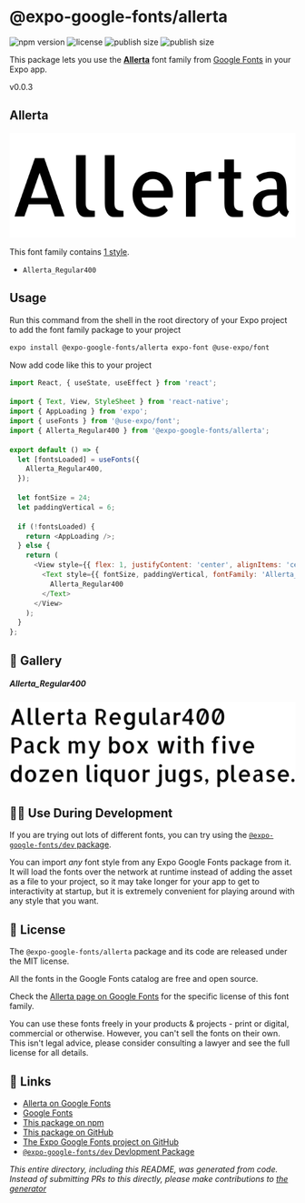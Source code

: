 # @expo-google-fonts/allerta

![npm version](https://flat.badgen.net/npm/v/@expo-google-fonts/allerta)
![license](https://flat.badgen.net/github/license/expo/google-fonts)
![publish size](https://flat.badgen.net/packagephobia/install/@expo-google-fonts/allerta)
![publish size](https://flat.badgen.net/packagephobia/publish/@expo-google-fonts/allerta)

This package lets you use the [**Allerta**](https://fonts.google.com/specimen/Allerta) font family from [Google Fonts](https://fonts.google.com/) in your Expo app.

v0.0.3

## Allerta

![Allerta](./font-family.png)

This font family contains [1 style](#-gallery).

- `Allerta_Regular400`

## Usage

Run this command from the shell in the root directory of your Expo project to add the font family package to your project
```sh
expo install @expo-google-fonts/allerta expo-font @use-expo/font
```

Now add code like this to your project
```js
import React, { useState, useEffect } from 'react';

import { Text, View, StyleSheet } from 'react-native';
import { AppLoading } from 'expo';
import { useFonts } from '@use-expo/font';
import { Allerta_Regular400 } from '@expo-google-fonts/allerta';

export default () => {
  let [fontsLoaded] = useFonts({
    Allerta_Regular400,
  });

  let fontSize = 24;
  let paddingVertical = 6;

  if (!fontsLoaded) {
    return <AppLoading />;
  } else {
    return (
      <View style={{ flex: 1, justifyContent: 'center', alignItems: 'center' }}>
        <Text style={{ fontSize, paddingVertical, fontFamily: 'Allerta_Regular400' }}>
          Allerta_Regular400
        </Text>
      </View>
    );
  }
};

```

## 🔡 Gallery

##### Allerta_Regular400
![Allerta_Regular400](./df4ce73d43a2a1eb976d66944a0555b8ab45b8848b9e9be9355d0f68a9373270.ttf.png)


## 👩‍💻 Use During Development

If you are trying out lots of different fonts, you can try using the [`@expo-google-fonts/dev` package](https://github.com/expo/google-fonts/tree/master/font-packages/dev#readme).

You can import *any* font style from any Expo Google Fonts package from it. It will load the fonts
over the network at runtime instead of adding the asset as a file to your project, so it may take longer
for your app to get to interactivity at startup, but it is extremely convenient
for playing around with any style that you want.

## 📖 License

The `@expo-google-fonts/allerta` package and its code are released under the MIT license.

All the fonts in the Google Fonts catalog are free and open source.

Check the [Allerta page on Google Fonts](https://fonts.google.com/specimen/Allerta) for the specific license of this font family.

You can use these fonts freely in your products & projects - print or digital, commercial or otherwise. However, you can't sell the fonts on their own. This isn't legal advice, please consider consulting a lawyer and see the full license for all details.

## 🔗 Links

- [Allerta on Google Fonts](https://fonts.google.com/specimen/Allerta)
- [Google Fonts](https://fonts.google.com/)
- [This package on npm](https://www.npmjs.com/package/@expo-google-fonts/allerta)
- [This package on GitHub](https://github.com/expo/google-fonts/tree/master/font-packages/allerta)
- [The Expo Google Fonts project on GitHub](https://github.com/expo/google-fonts)
- [`@expo-google-fonts/dev` Devlopment Package](https://github.com/expo/google-fonts/tree/master/font-packages/dev)


*This entire directory, including this README, was generated from code. Instead of submitting PRs to this directly, please make contributions to [the generator](https://github.com/expo/google-fonts/tree/master/packages/generator)*
